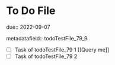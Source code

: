# To Do File

due:: 2022-09-07

metadatafield:: todoTestFile_79\_9

- [ ] Task of todoTestFile_79 1 [[Query me]]
- [ ] Task of todoTestFile_79 2
